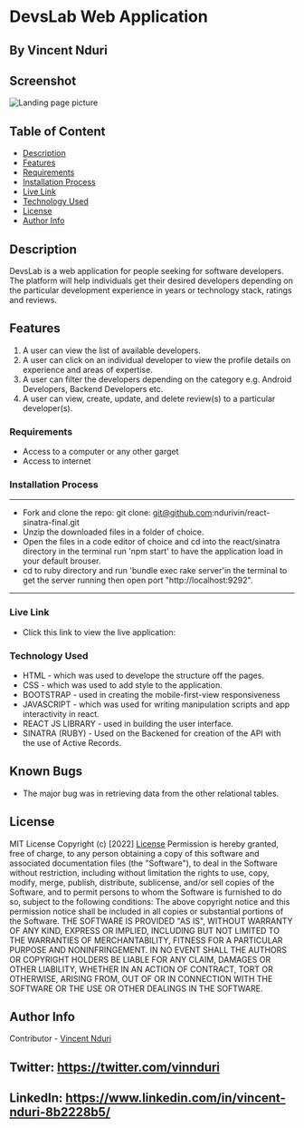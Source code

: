 

# DevsLab Web Application
## By  Vincent Nduri 

## Screenshot

 ![Landing page picture](./public/images/home.png)

 ## Table of Content
 - [Description](#description)
 - [Features](#features)
 - [Requirements](#requirements)
 - [Installation Process](#installation-Process)
 - [Live Link](#Live-Link)
 - [Technology  Used](#technology-Used)
 - [License](#license)
 - [Author Info](#Author-Info)


## Description
<p>DevsLab is a web application for people seeking for software developers. The platform will help individuals get their desired developers depending on the particular development experience in years or technology stack, ratings and reviews. </p>

## Features
1. A user can view the list of available developers.
2. A user can click on an individual developer to view the profile details on experience and areas of expertise.
3. A user can filter the developers depending on the category e.g. Android Developers, Backend Developers etc.
4. A user can view, create, update, and delete review(s) to a particular developer(s).

 ###  Requirements
 * Access to  a computer or any other garget
 * Access to internet

 ### Installation Process
 ****
* Fork and clone the repo: git clone: git@github.com:ndurivin/react-sinatra-final.git
* Unzip the downloaded files in a folder of choice.
* Open the files in a code editor of choice and cd into the react/sinatra directory in the terminal run 'npm start' to have the application load in your default brouser.
* cd to ruby directory and run 'bundle exec rake server'in the terminal to get the server running then open port "http://localhost:9292".
 ****

### Live Link
- Click this link to view the live application: 

### Technology  Used
* HTML - which was used to develope the structure off the pages.
* CSS - which was used to add style to the application.
* BOOTSTRAP -  used in creating the mobile-first-view responsiveness
* JAVASCRIPT - which was used for writing manipulation scripts and app interactivity in react.
* REACT JS LIBRARY - used in building the user interface.
* SINATRA (RUBY) - Used on the Backened for creation of the API with the use of Active Records.

## Known Bugs
* The major bug was in retrieving data from the other relational tables.

## License
MIT License
Copyright (c) [2022] [License](LICENSE.txt)
Permission is hereby granted, free of charge, to any person obtaining a copy
of this software and associated documentation files (the "Software"), to deal
in the Software without restriction, including without limitation the rights
to use, copy, modify, merge, publish, distribute, sublicense, and/or sell
copies of the Software, and to permit persons to whom the Software is
furnished to do so, subject to the following conditions:
The above copyright notice and this permission notice shall be included in all
copies or substantial portions of the Software.
THE SOFTWARE IS PROVIDED "AS IS", WITHOUT WARRANTY OF ANY KIND, EXPRESS OR
IMPLIED, INCLUDING BUT NOT LIMITED TO THE WARRANTIES OF MERCHANTABILITY,
FITNESS FOR A PARTICULAR PURPOSE AND NONINFRINGEMENT. IN NO EVENT SHALL THE
AUTHORS OR COPYRIGHT HOLDERS BE LIABLE FOR ANY CLAIM, DAMAGES OR OTHER
LIABILITY, WHETHER IN AN ACTION OF CONTRACT, TORT OR OTHERWISE, ARISING FROM,
OUT OF OR IN CONNECTION WITH THE SOFTWARE OR THE USE OR OTHER DEALINGS IN THE
SOFTWARE.

## Author Info
Contributor -
[Vincent Nduri](https://github.com/ndurivin)
## Twitter: https://twitter.com/vinnduri
## LinkedIn: https://www.linkedin.com/in/vincent-nduri-8b2228b5/